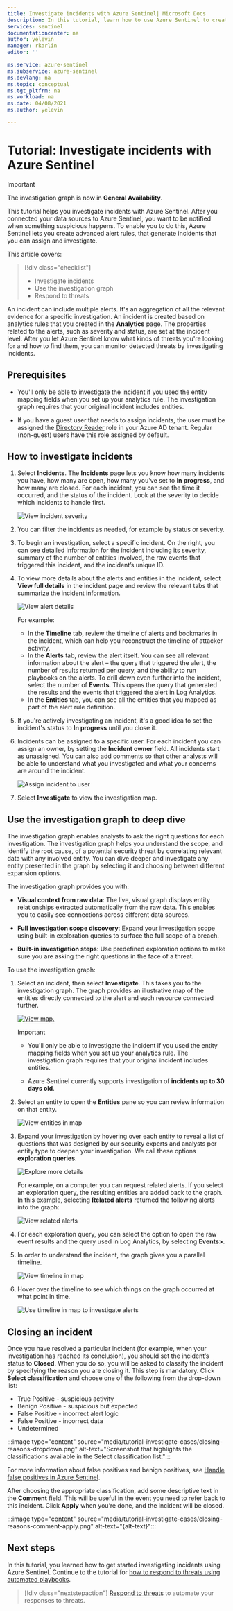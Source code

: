 ```yaml
---
title: Investigate incidents with Azure Sentinel| Microsoft Docs
description: In this tutorial, learn how to use Azure Sentinel to create advanced alert rules that generate incidents you can assign and investigate.
services: sentinel
documentationcenter: na
author: yelevin
manager: rkarlin
editor: ''

ms.service: azure-sentinel
ms.subservice: azure-sentinel
ms.devlang: na
ms.topic: conceptual
ms.tgt_pltfrm: na
ms.workload: na
ms.date: 04/08/2021
ms.author: yelevin

---
```

# Tutorial: Investigate incidents with Azure Sentinel

> [!IMPORTANT]
> The investigation graph is now in **General Availability**.

This tutorial helps you investigate incidents with Azure Sentinel. After you connected your data sources to Azure Sentinel, you want to be notified when something suspicious happens. To enable you to do this, Azure Sentinel lets you create advanced alert rules, that generate incidents that you can assign and investigate.

This article covers:
> [!div class="checklist"]
> * Investigate incidents
> * Use the investigation graph
> * Respond to threats

An incident can include multiple alerts. It's an aggregation of all the relevant evidence for a specific investigation. An incident is created based on analytics rules that you created in the **Analytics** page. The properties related to the alerts, such as severity and status, are set at the incident level. After you let Azure Sentinel know what kinds of threats you're looking for and how to find them, you can monitor detected threats by investigating incidents.

## Prerequisites
- You'll only be able to investigate the incident if you used the entity mapping fields when you set up your analytics rule. The investigation graph requires that your original incident includes entities.

- If you have a guest user that needs to assign incidents, the user must be assigned the [Directory Reader](../active-directory/roles/permissions-reference.md#directory-readers) role in your Azure AD tenant. Regular (non-guest) users have this role assigned by default.

## How to investigate incidents

1. Select **Incidents**. The **Incidents** page lets you know how many incidents you have, how many are open, how many you've set to **In progress**, and how many are closed. For each incident, you can see the time it occurred, and the status of the incident. Look at the severity to decide which incidents to handle first.

    ![View incident severity](media/tutorial-investigate-cases/incident-severity.png)

1. You can filter the incidents as needed, for example by status or severity.

1. To begin an investigation, select a specific incident. On the right, you can see detailed information for the incident including its severity, summary of the number of entities involved, the raw events that triggered this incident, and the incident’s unique ID.

1. To view more details about the alerts and entities in the incident, select **View full details** in the incident page and review the relevant tabs that summarize the incident information. 

    ![View alert details](media/tutorial-investigate-cases/incident-timeline.png)

    For example:

    - In the **Timeline** tab, review the timeline of alerts and bookmarks in the incident, which can help you reconstruct the timeline of attacker activity.
    - In the **Alerts** tab, review the alert itself. You can see all relevant information about the alert – the query that triggered the alert, the number of results returned per query, and the ability to run playbooks on the alerts. To drill down even further into the incident, select the number of **Events**. This opens the query that generated the results and the events that triggered the alert in Log Analytics. 
    - In the **Entities** tab, you can see all the entities that you mapped as part of the alert rule definition.

1. If you're actively investigating an incident, it's a good idea to set the incident's status to **In progress** until you close it.

1. Incidents can be assigned to a specific user. For each incident you can assign an owner, by setting the **Incident owner** field. All incidents start as unassigned. You can also add comments so that other analysts will be able to understand what you investigated and what your concerns are around the incident.

    ![Assign incident to user](media/tutorial-investigate-cases/assign-incident-to-user.png)

1. Select **Investigate** to view the investigation map.

## Use the investigation graph to deep dive

The investigation graph enables analysts to ask the right questions for each investigation. The investigation graph helps you understand the scope, and identify the root cause, of a potential security threat by correlating relevant data with any involved entity. You can dive deeper and investigate any entity presented in the graph by selecting it and choosing between different expansion options.  
  
The investigation graph provides you with:

- **Visual context from raw data**: The live, visual graph displays entity relationships extracted automatically from the raw data. This enables you to easily see connections across different data sources.

- **Full investigation scope discovery**: Expand your investigation scope using built-in exploration queries to surface the full scope of a breach.

- **Built-in investigation steps**: Use predefined exploration options to make sure you are asking the right questions in the face of a threat.

To use the investigation graph:

1. Select an incident, then select **Investigate**. This takes you to the investigation graph. The graph provides an illustrative map of the entities directly connected to the alert and each resource connected further.


    [ ![View map.](media/tutorial-investigate-cases/investigation-map.png) ](media/tutorial-investigate-cases/investigation-map.png#lightbox)

   > [!IMPORTANT] 
   > - You'll only be able to investigate the incident if you used the entity mapping fields when you set up your analytics rule. The investigation graph requires that your original incident includes entities.
   >
   > - Azure Sentinel currently supports investigation of **incidents up to 30 days old**.


1. Select an entity to open the **Entities** pane so you can review information on that entity.

    ![View entities in map](media/tutorial-investigate-cases/map-entities.png)
  
1. Expand your investigation by hovering over each entity to reveal a list of questions that was designed by our security experts and analysts per entity type to deepen your investigation. We call these options **exploration queries**.

    ![Explore more details](media/tutorial-investigate-cases/exploration-cases.png)

   For example, on a computer you can request related alerts. If you select an exploration query, the resulting entitles are added back to the graph. In this example, selecting **Related alerts** returned the following alerts into the graph:

    ![View related alerts](media/tutorial-investigate-cases/related-alerts.png)

1. For each exploration query, you can select the option to open the raw event results and the query used in Log Analytics, by selecting **Events\>**.

1. In order to understand the incident, the graph gives you a parallel timeline.

    ![View timeline in map](media/tutorial-investigate-cases/map-timeline.png)

1. Hover over the timeline to see which things on the graph occurred at what point in time.

    ![Use timeline in map to investigate alerts](media/tutorial-investigate-cases/use-timeline.png)

## Closing an incident

Once you have resolved a particular incident (for example, when your investigation has reached its conclusion), you should set the incident’s status to **Closed**. When you do so, you will be asked to classify the incident by specifying the reason you are closing it. This step is mandatory. Click **Select classification** and choose one of the following from the drop-down list:

- True Positive - suspicious activity
- Benign Positive - suspicious but expected
- False Positive - incorrect alert logic
- False Positive - incorrect data
- Undetermined

:::image type="content" source="media/tutorial-investigate-cases/closing-reasons-dropdown.png" alt-text="Screenshot that highlights the classifications available in the Select classification list.":::

For more information about false positives and benign positives, see [Handle false positives in Azure Sentinel](false-positives.md).

After choosing the appropriate classification, add some descriptive text in the **Comment** field. This will be useful in the event you need to refer back to this incident. Click **Apply** when you’re done, and the incident will be closed.

:::image type="content" source="media/tutorial-investigate-cases/closing-reasons-comment-apply.png" alt-text="{alt-text}":::


## Next steps
In this tutorial, you learned how to get started investigating incidents using Azure Sentinel. Continue to the tutorial for [how to respond to threats using automated playbooks](tutorial-respond-threats-playbook.md).
> [!div class="nextstepaction"]
> [Respond to threats](tutorial-respond-threats-playbook.md) to automate your responses to threats.

